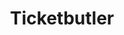 ---
path: /
title: Ticketbutler

sections:
  - type: navbar
    item1: Home
    item2: Futures
    item3: Pricing
    item4: About
    item5: Blog
    item6: contact
    
  - type: header
    heading: A single platform to manage and grow your event
    text: We need some more text here, just a punch line
    button_text: Get started, it's free!

  - type: future_image_right
    heading: Lorem Ipsum sit amet
    text: Bacon ipsum dolor amet rump beef check, tri-tip sausage brisket leberkas porchetta hamburger tenderloin short
    image: img/img-7.jpg

  - type: future_image_left
    heading: Pork chop capicola shoulder doner ball
    text: Picanha capicola pancetta ball tip prosciutto buffalo salami ribeye hamburger swine. pig landjaeger swine cornedbeef fliet mignon drumstick flank capicola
    image: img/mac.png
    button_text: Create an event

  - type: tall_centered_future
    heading: Easy to get going easy to use
    text: Picanha capicola pancetta ball tip prosciutto buffalo salami ribeye hamburger swine
    image: img/img-3.jpg
    button_text: Do Somthing Now

  - type: future_image_right_second
    heading: A better understanding of your event
    text: Access, analize and manage your data from everywhere. Understand your atteendees and keep them coming back
    image: img/mac_lap.png

  - type: future_layers
    heading: Pork chop capicola shoulder doner ball
    text: Picanha capicola pancette ball tip prosciutto buffalo salami ribeye hamburger swine corned beef filet mignon drumstick flank capicola
    image: img/img-6.jpg
    button_text: Create an event

  - type: contact
    heading: More Info!
    item1: Porcelænshaven 26, 2000 Frederiksberg
    item2: ++ 45 89 80 12 80
    item3: daryan@ticketbutler.io
    

  - type: footer
    item1: Privacy policy
    item2: Tearms of service
    item3: hello@ticketButler.io
    item4: "2018 ticketButler IVS | CVR: 38404687"
---